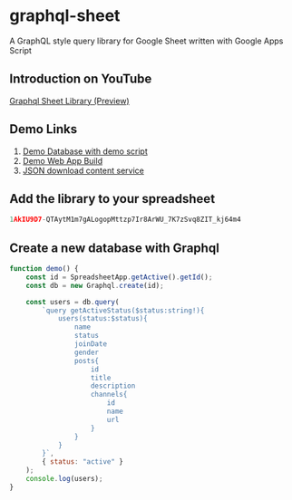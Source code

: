 # graphql-sheet

A GraphQL style query library for Google Sheet written with Google Apps Script

## Introduction on YouTube

[Graphql Sheet Library (Preview)](https://youtu.be/hEFW2cwkkjk)

## Demo Links

1. [Demo Database with demo script](https://docs.google.com/spreadsheets/d/1qXB0NJRSRAonA1E9k5RsdsGy0Sl4Lat9c2ERqVPlU9o/copy)
2. [Demo Web App Build](https://script.google.com/macros/s/AKfycbyb9LrwC85_-3rM7ejioZnEYjRfps_TLaJLd1qzIEaSivdzBmlJV_Mdwm8m3M7-jBUmQg/exec)
3. [JSON download content service](https://script.google.com/macros/s/AKfycbyb9LrwC85_-3rM7ejioZnEYjRfps_TLaJLd1qzIEaSivdzBmlJV_Mdwm8m3M7-jBUmQg/exec?download=true)

## Add the library to your spreadsheet

```javascript
1AkIU9D7-QTAytM1m7gALogopMttzp7Ir8ArWU_7K7zSvq8ZIT_kj64m4
```

## Create a new database with Graphql

```javascript
function demo() {
	const id = SpreadsheetApp.getActive().getId();
	const db = new Graphql.create(id);

	const users = db.query(
		`query getActiveStatus($status:string!){
            users(status:$status){
                name
                status
                joinDate
                gender
                posts{
                    id
                    title
                    description
                    channels{
                        id
                        name
                        url
                    }
                }
            }
        }`,
		{ status: "active" }
	);
	console.log(users);
}
```
